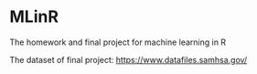 # MLinR
The homework and final project for machine learning in R

The dataset of final project: https://www.datafiles.samhsa.gov/
